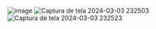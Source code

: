 ![image](https://github.com/vitorrausis/Faculdade-2024/assets/113448819/5d026a9d-5ee6-4914-90f8-56446ec97f3e)
![Captura de tela 2024-03-03 232503](https://github.com/vitorrausis/Faculdade-2024/assets/113448819/7b2b0b67-c94a-4c6b-907c-37f5e0e5b580)
![Captura de tela 2024-03-03 232523](https://github.com/vitorrausis/Faculdade-2024/assets/113448819/53334f4d-43b6-41b0-9592-a0a52062b7c7)
